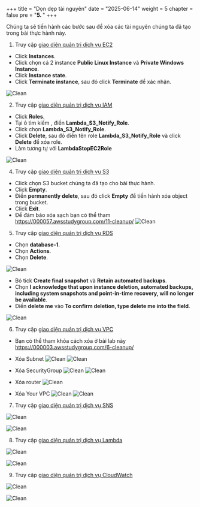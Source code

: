 +++
title = "Dọn dẹp tài nguyên"
date = "2025-06-14"
weight = 5
chapter = false
pre = "<b>5. </b>"
+++

Chúng ta sẽ tiến hành các bước sau để xóa các tài nguyên chúng ta đã tạo trong bài thực hành này.

1. Truy cập [giao diện quản trị dịch vụ EC2](https://console.aws.amazon.com/ec2/v2/home)
  + Click **Instances**.
  + Click chọn cả 2 instance **Public Linux Instance** và **Private Windows Instance**. 
  + Click **Instance state**.
  + Click **Terminate instance**, sau đó click **Terminate** để xác nhận.

![Clean](/images/Delete_EC2_1.png)

2. Truy cập [giao diện quản trị dịch vụ IAM](https://console.aws.amazon.com/iamv2/home#/home)
  + Click **Roles**.
  + Tại ô tìm kiếm , điền **Lambda_S3_Notify_Role**.
  + Click chọn **Lambda_S3_Notify_Role**.
  + Click **Delete**, sau đó điền tên role **Lambda_S3_Notify_Role** và click **Delete** để xóa role.
  + Làm tương tự với **LambdaStopEC2Role**
  
![Clean](/images/Delete_S3_1.png)

4. Truy cập [giao diện quản trị dịch vụ S3](https://s3.console.aws.amazon.com/s3/home)
  + Click chọn S3 bucket chúng ta đã tạo cho bài thực hành.
  + Click **Empty**.
  + Điền **permanently delete**, sau đó click **Empty** để tiến hành xóa object trong bucket.
  + Click **Exit**.
  + Để đảm bảo xóa sạch bạn có thể tham https://000057.awsstudygroup.com/11-cleanup/
  ![Clean](/images/Delete_S3_2.png)


5. Truy cập [giao diện quản trị dịch vụ RDS](https://s3.console.aws.amazon.com/s3/home)

  + Chọn **database-1**.
  + Chọn **Actions**.
  + Chọn **Delete**.

  ![Clean](/images/Delete_RDS_1.png)

  + Bỏ tick **Create final snapshot** và **Retain automated backups**.
  + Chọn **I acknowledge that upon instance deletion, automated backups, including system snapshots and point-in-time recovery, will no longer be available**.
  + Điền **delete me** vào **To confirm deletion, type delete me into the field**.

  ![Clean](/images/Delete_RDS_2.png)

  6. Truy cập [giao diện quản trị dịch vụ VPC](https://s3.console.aws.amazon.com/vpcconsole/home)
  + Bạn có thể tham khỏa cách xóa ở bài lab này https://000003.awsstudygroup.com/6-cleanup/
  + Xóa Subnet
  ![Clean](/images/Delete_VPC_1.png)
  ![Clean](/images/Delete_VPC_1.1.png)

  + Xóa SecurityGroup
  ![Clean](/images/Delete_VPC_2.png)
  ![Clean](/images/Delete_VPC_2.2.png)

  + Xóa router
  ![Clean](/images/Delete_VPC_3.png)

  + Xóa Your VPC
  ![Clean](/images/Delete_VPC_4.png)
  ![Clean](/images/Delete_VPC_4.1.png)

7. Truy cập [giao diện quản trị dịch vụ SNS](https://s3.console.aws.amazon.com/sns/v3/home)

  ![Clean](/images/Delete_SNS_1.png)

  ![Clean](/images/Delete_SNS_2.png)

8. Truy cập [giao diện quản trị dịch vụ Lambda](https://s3.console.aws.amazon.com/lambda/home)

  ![Clean](/images/Delete_Lambda_1.png)

  ![Clean](/images/Delete_Lambda_2.png)

9. Truy cập [giao diện quản trị dịch vụ CloudWatch](https://s3.console.aws.amazon.com/cloudwatch/home)

  ![Clean](/images/Delete_CW_1.png)

  ![Clean](/images/Delete_CW_2.png)
